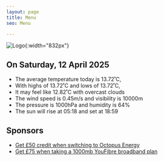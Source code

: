 ```yaml
---
layout: page
title: Menu
seo: Menu

---
```


![Logo](/images/logo.jpg){:width="832px"}

<!-- weather_marker starts -->
## On Saturday, 12 April 2025

- The average temperature today is 13.72˚C,
- With highs of 13.72˚C and lows of 13.72˚C,
- It may feel like 12.82˚C with overcast clouds
- The wind speed is 0.45m/s and visibility is 10000m
- The pressure is 1000hPa and humidity is 64%
- The sun will rise at 05:18 and set at 18:59

<!-- weather_marker ends -->

## Sponsors

- [Get £50 credit when switching to Octopus Energy](https://bit.ly/3oD1nnS)
- [Get £75 when taking a 1000mb YouFibre broadband plan](https://aklam.io/91zWhU?)



